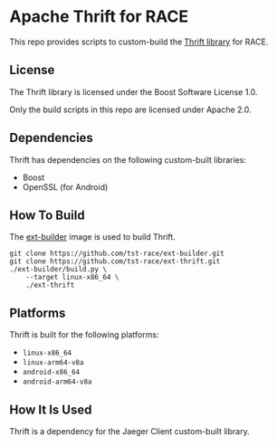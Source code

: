 # Apache Thrift for RACE

This repo provides scripts to custom-build the
[Thrift library](https://boost.org) for RACE.

## License

The Thrift library is licensed under the Boost Software License 1.0.

Only the build scripts in this repo are licensed under Apache 2.0.

## Dependencies

Thrift has dependencies on the following custom-built libraries:

* Boost
* OpenSSL (for Android)

## How To Build

The [ext-builder](https://github.com/tst-race/ext-builder) image is used to
build Thrift.

```
git clone https://github.com/tst-race/ext-builder.git
git clone https://github.com/tst-race/ext-thrift.git
./ext-builder/build.py \
    --target linux-x86_64 \
    ./ext-thrift
```

## Platforms

Thrift is built for the following platforms:

* `linux-x86_64`
* `linux-arm64-v8a`
* `android-x86_64`
* `android-arm64-v8a`

## How It Is Used

Thrift is a dependency for the Jaeger Client custom-built library.
